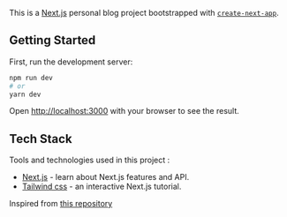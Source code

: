 This is a [Next.js](https://nextjs.org/) personal blog project bootstrapped with [`create-next-app`](https://github.com/vercel/next.js/tree/canary/packages/create-next-app).

## Getting Started

First, run the development server:

```bash
npm run dev
# or
yarn dev
```

Open [http://localhost:3000](http://localhost:3000) with your browser to see the result.

## Tech Stack
Tools and technologies used in this project :

- [Next.js](https://nextjs.org/) - learn about Next.js features and API.
- [Tailwind css](https://tailwindcss.com/) - an interactive Next.js tutorial.



Inspired from [this repository ](https://github.com/GLaDO8/nextjs-portfolio.git)